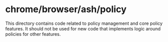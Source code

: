 chrome/browser/ash/policy
==========================================

This directory contains code related to policy management and core policy
features. It should not be used for new code that implements logic around
policies for other features.
